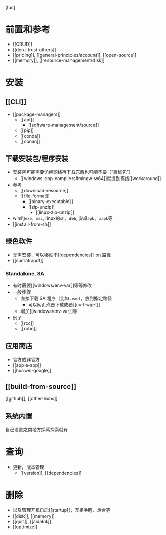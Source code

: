 [toc]
# 前置和参考
- [[CRUD]]
- [[dont-trust-others]]
- [[pricing]], [[general-principles/account]], [[open-source]]
- [[memory]], [[resource-management/disk]]
# 安装
## [[CLI]]
- [[package-managers]]
  - [[apt]]
    - [[software-management/source]]
  - [[pip]]
  - [[conda]]
  - [[conan]]
## 下载安装包/程序安装
- 安装包可能需要访问网络再下载东西也可能不要（“离线包”）
  - [[windows-cpp-compilers#mingw-w64]]就提到离线[[workaround]]
- 参考
  - [[download-resource]]
  - [[file-format]]
    - [[binary-executable]]
    - [[zip-unzip]]
      - [[linux-zip-unzip]]
- win的`exe, msi`, linux的`sh, deb`, 安卓`apk, xapk`等
- [[install-from-sh]]
## 绿色软件
- 无需安装，可以移动不[[dependencies]] on 路径
- [[sumatrapdf]]
### Standalone, SA
- 有时需要[[windows/env-var]]等等修改
- 一般步骤
  - 直接下载 SA 程序（比如`.exe`），放到指定路径
    - 可以网页点击下载或者[[curl-wget]]
  - 增加[[windows/env-var]]等
- 例子
  - [[rcc]]
  - [[robo]]
## 应用商店
- 官方或非官方
- [[apple-app]]
- [[huawei-google]]
## [[build-from-source]]
[[github]], [[other-hubs]]
## 系统内置
自己设置之类地方探索探索就有
# 查询
- 更新，版本管理
  - [[version]], [[dependencies]]
# 删除
- 以及管理开机自启[[startup]]，互相唤醒，后台等
- [[disk]], [[memory]]
- [[quit]], [[aida64]]
- [[optimize]]